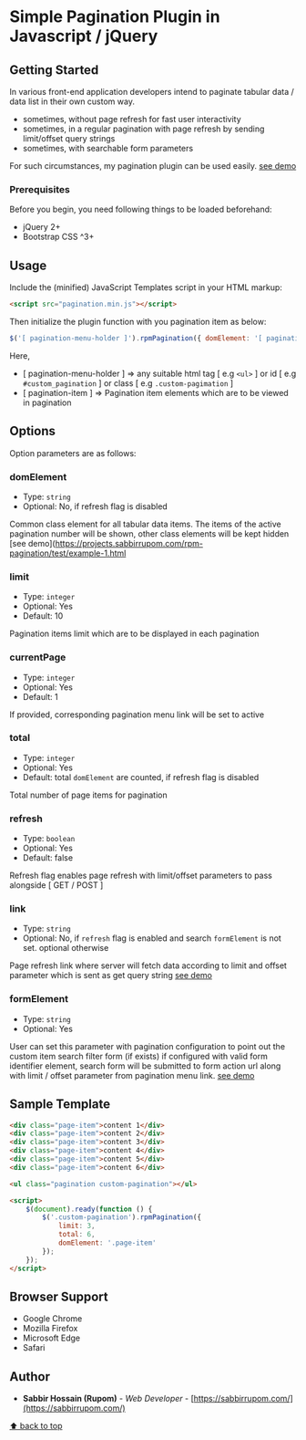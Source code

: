 # Simple Pagination Plugin in Javascript / jQuery

## Getting Started

In various front-end application developers intend to paginate tabular data / data list in their own custom way.

* sometimes, without page refresh for fast user interactivity
* sometimes, in a regular pagination with page refresh by sending limit/offset query strings
* sometimes, with searchable form parameters 

For such circumstances, my pagination plugin can be used easily. [see demo](https://projects.sabbirrupom.com/rpm-pagination/)

### Prerequisites

Before you begin, you need following things to be loaded beforehand:

* jQuery 2+ 
* Bootstrap CSS ^3+

## Usage

Include the (minified) JavaScript Templates script in your HTML markup:

```html
<script src="pagination.min.js"></script>
```

Then initialize the plugin function with you pagination item as below:

```js
$('[ pagination-menu-holder ]').rpmPagination({ domElement: '[ pagination-item ]' });
```

Here,
* [ pagination-menu-holder ] => any suitable html tag [ e.g `<ul>` ] or id [ e.g `#custom_pagination` ] or class [ e.g `.custom-pagimation` ]
* [ pagination-item ] => Pagination item elements which are to be viewed in pagination

## Options

Option parameters are as follows:

### domElement

- Type: `string`
- Optional: No, if refresh flag is disabled

Common class element for all tabular data items. The items of the active pagination number will be shown, other class elements will be kept hidden  
[see demo](https://projects.sabbirrupom.com/rpm-pagination/test/example-1.html

### limit

- Type: `integer`
- Optional: Yes
- Default: 10

Pagination items limit which are to be displayed in each pagination

### currentPage

- Type: `integer`
- Optional: Yes
- Default: 1

If provided, corresponding pagination menu link will be set to active

### total

- Type: `integer`
- Optional: Yes
- Default: total `domElement` are counted, if refresh flag is disabled

Total number of page items for pagination

### refresh

- Type: `boolean`
- Optional: Yes
- Default: false 

Refresh flag enables page refresh with limit/offset parameters to pass alongside [ GET / POST ]

### link

- Type: `string`
- Optional: No, if `refresh` flag is enabled and search `formElement` is not set. optional otherwise  

Page refresh link where server will fetch data according to limit and offset parameter which is sent as get query string 
[see demo](https://projects.sabbirrupom.com/rpm-pagination/test/example-2.html)

### formElement

- Type: `string`
- Optional: Yes

User can set this parameter with pagination configuration to point out the custom item search filter form (if exists)
if configured with valid form identifier element, search form will be submitted to form action url along with limit / offset parameter from
pagination menu link. 
[see demo](https://projects.sabbirrupom.com/rpm-pagination/test/example-3.html)

## Sample Template

```html
<div class="page-item">content 1</div>
<div class="page-item">content 2</div>
<div class="page-item">content 3</div>
<div class="page-item">content 4</div>
<div class="page-item">content 5</div>
<div class="page-item">content 6</div>

<ul class="pagination custom-pagination"></ul>

<script>
    $(document).ready(function () {
        $('.custom-pagination').rpmPagination({
            limit: 3,
            total: 6,
            domElement: '.page-item'
        });
    });
</script>
```

## Browser Support

- Google Chrome
- Mozilla Firefox
- Microsoft Edge
- Safari

## Author

* **Sabbir Hossain (Rupom)** - *Web Developer* - [https://sabbirrupom.com/](https://sabbirrupom.com/)

[⬆ back to top](#topics-list-container)










